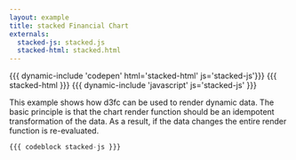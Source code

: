 ```yaml
---
layout: example
title: stacked Financial Chart
externals:
  stacked-js: stacked.js
  stacked-html: stacked.html
---
```


{{{ dynamic-include 'codepen' html='stacked-html' js='stacked-js'}}}
{{{ stacked-html }}}
{{{ dynamic-include 'javascript' js='stacked-js' }}}

This example shows how d3fc can be used to render dynamic data. The basic principle is that the chart render function should be an idempotent transformation of the data. As a result, if the data changes the entire render function is re-evaluated.

```js
{{{ codeblock stacked-js }}}
```
